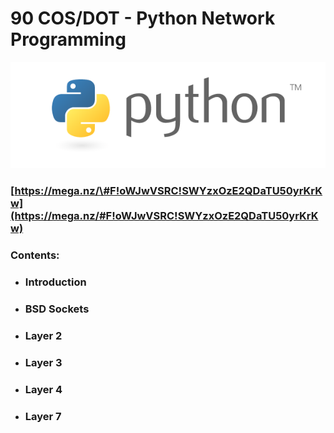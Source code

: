# 90 COS/DOT - Python Network Programming

![](/assets/python-logo-master-v3-TM.png)

### [https://mega.nz/\#F!oWJwVSRC!SWYzxOzE2QDaTU50yrKrKw](https://mega.nz/#F!oWJwVSRC!SWYzxOzE2QDaTU50yrKrKw)

### **Contents:**

* ### Introduction
* ### BSD Sockets
* ### Layer 2
* ### Layer 3
* ### Layer 4
* ### Layer 7



